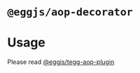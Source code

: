 # `@eggjs/aop-decorator`

# Usage

Please read [@eggjs/tegg-aop-plugin](../../plugin/aop/README.md)
